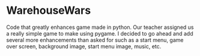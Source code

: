 # WarehouseWars
Code that greatly enhances game made in python.
Our teacher assigned us a really simple game to make using pygame. I decided to go ahead and 
add several more enhancements than asked for such as a start menu, game over screen, background image, start menu image, music, etc.
